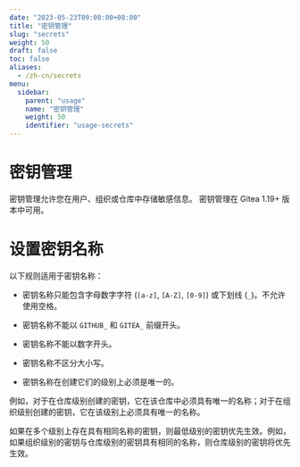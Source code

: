 ```yaml
---
date: "2023-05-23T09:00:00+08:00"
title: "密钥管理"
slug: "secrets"
weight: 50
draft: false
toc: false
aliases:
  - /zh-cn/secrets
menu:
  sidebar:
    parent: "usage"
    name: "密钥管理"
    weight: 50
    identifier: "usage-secrets"
---
```


# 密钥管理

密钥管理允许您在用户、组织或仓库中存储敏感信息。
密钥管理在 Gitea 1.19+ 版本中可用。

# 设置密钥名称

以下规则适用于密钥名称：

- 密钥名称只能包含字母数字字符 (`[a-z]`, `[A-Z]`, `[0-9]`) 或下划线 (`_`)。不允许使用空格。

- 密钥名称不能以 `GITHUB_` 和 `GITEA_` 前缀开头。

- 密钥名称不能以数字开头。

- 密钥名称不区分大小写。

- 密钥名称在创建它们的级别上必须是唯一的。

例如，对于在仓库级别创建的密钥，它在该仓库中必须具有唯一的名称；对于在组织级别创建的密钥，它在该级别上必须具有唯一的名称。

如果在多个级别上存在具有相同名称的密钥，则最低级别的密钥优先生效。例如，如果组织级别的密钥与仓库级别的密钥具有相同的名称，则仓库级别的密钥将优先生效。
